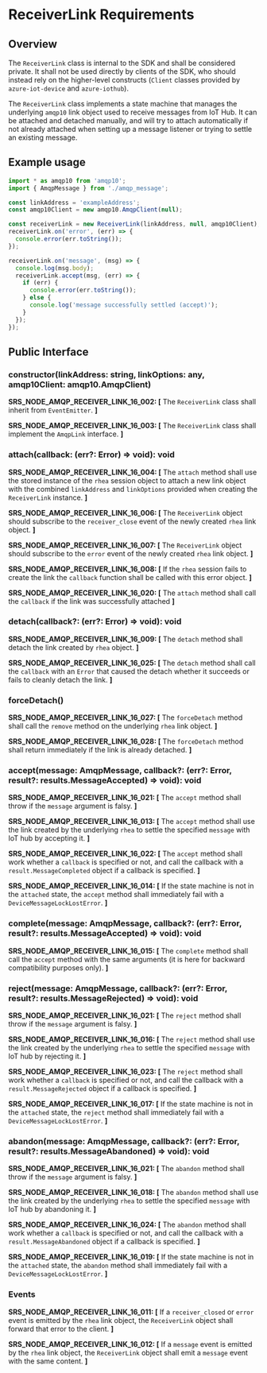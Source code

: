# ReceiverLink Requirements

## Overview

The `ReceiverLink` class is internal to the SDK and shall be considered private. It shall not be used directly by clients of the SDK, who should instead rely on the higher-level constructs (`Client` classes provided by `azure-iot-device` and `azure-iothub`).

The `ReceiverLink` class implements a state machine that manages the underlying `amqp10` link object used to receive messages from IoT Hub. It can be attached and detached manually, and will try to attach automatically if not already attached when setting up a message listener or trying to settle an existing message.

## Example usage

```typescript
import * as amqp10 from 'amqp10';
import { AmqpMessage } from './amqp_message';

const linkAddress = 'exampleAddress';
const amqp10Client = new amqp10.AmqpClient(null);

const receiverLink = new ReceiverLink(linkAddress, null, amqp10Client);
receiverLink.on('error', (err) => {
  console.error(err.toString());
});

receiverLink.on('message', (msg) => {
  console.log(msg.body);
  receiverLink.accept(msg, (err) => {
    if (err) {
      console.error(err.toString());
    } else {
      console.log('message successfully settled (accept)');
    }
  });
});
```

## Public Interface

### constructor(linkAddress: string, linkOptions: any, amqp10Client: amqp10.AmqpClient)

**SRS_NODE_AMQP_RECEIVER_LINK_16_002: [** The `ReceiverLink` class shall inherit from `EventEmitter`. **]**

**SRS_NODE_AMQP_RECEIVER_LINK_16_003: [** The `ReceiverLink` class shall implement the `AmqpLink` interface. **]**

### attach(callback: (err?: Error) => void): void

**SRS_NODE_AMQP_RECEIVER_LINK_16_004: [** The `attach` method shall use the stored instance of the `rhea` session object to attach a new link object with the combined `linkAddress` and `linkOptions` provided when creating the `ReceiverLink` instance. **]**

**SRS_NODE_AMQP_RECEIVER_LINK_16_006: [** The `ReceiverLink` object should subscribe to the `receiver_close` event of the newly created `rhea` link object. **]**

**SRS_NODE_AMQP_RECEIVER_LINK_16_007: [** The `ReceiverLink` object should subscribe to the `error` event of the newly created `rhea` link object. **]**

**SRS_NODE_AMQP_RECEIVER_LINK_16_008: [** If the `rhea` session fails to create the link the `callback` function shall be called with this error object. **]**

**SRS_NODE_AMQP_RECEIVER_LINK_16_020: [** The `attach` method shall call the `callback` if the link was successfully attached **]**

### detach(callback?: (err?: Error) => void): void

**SRS_NODE_AMQP_RECEIVER_LINK_16_009: [** The `detach` method shall detach the link created by `rhea` object. **]**

**SRS_NODE_AMQP_RECEIVER_LINK_16_025: [** The `detach` method shall call the `callback` with an `Error` that caused the detach whether it succeeds or fails to cleanly detach the link. **]**

### forceDetach()

**SRS_NODE_AMQP_RECEIVER_LINK_16_027: [** The `forceDetach` method shall call the `remove` method on the underlying `rhea` link object. **]**

**SRS_NODE_AMQP_RECEIVER_LINK_16_028: [** The `forceDetach` method shall return immediately if the link is already detached. **]**

### accept(message: AmqpMessage, callback?: (err?: Error, result?: results.MessageAccepted) => void): void

**SRS_NODE_AMQP_RECEIVER_LINK_16_021: [** The `accept` method shall throw if the `message` argument is falsy. **]**

**SRS_NODE_AMQP_RECEIVER_LINK_16_013: [** The `accept` method shall use the link created by the underlying `rhea` to settle the specified `message` with IoT hub by accepting it. **]**

**SRS_NODE_AMQP_RECEIVER_LINK_16_022: [** The `accept` method shall work whether a `callback` is specified or not, and call the callback with a `result.MessageCompleted` object if a callback is specified. **]**

**SRS_NODE_AMQP_RECEIVER_LINK_16_014: [** If the state machine is not in the `attached` state, the `accept` method shall immediately fail with a `DeviceMessageLockLostError`. **]**

### complete(message: AmqpMessage, callback?: (err?: Error, result?: results.MessageAccepted) => void): void

**SRS_NODE_AMQP_RECEIVER_LINK_16_015: [** The `complete` method shall call the `accept` method with the same arguments (it is here for backward compatibility purposes only). **]**

### reject(message: AmqpMessage, callback?: (err?: Error, result?: results.MessageRejected) => void): void

**SRS_NODE_AMQP_RECEIVER_LINK_16_021: [** The `reject` method shall throw if the `message` argument is falsy. **]**

**SRS_NODE_AMQP_RECEIVER_LINK_16_016: [** The `reject` method shall use the link created by the underlying `rhea` to settle the specified `message` with IoT hub by rejecting it. **]**

**SRS_NODE_AMQP_RECEIVER_LINK_16_023: [** The `reject` method shall work whether a `callback` is specified or not, and call the callback with a `result.MessageRejected` object if a callback is specified. **]**

**SRS_NODE_AMQP_RECEIVER_LINK_16_017: [** If the state machine is not in the `attached` state, the `reject` method shall immediately fail with a `DeviceMessageLockLostError`. **]**

### abandon(message: AmqpMessage, callback?: (err?: Error, result?: results.MessageAbandoned) => void): void

**SRS_NODE_AMQP_RECEIVER_LINK_16_021: [** The `abandon` method shall throw if the `message` argument is falsy. **]**

**SRS_NODE_AMQP_RECEIVER_LINK_16_018: [** The `abandon` method shall use the link created by the underlying `rhea` to settle the specified `message` with IoT hub by abandoning it. **]**

**SRS_NODE_AMQP_RECEIVER_LINK_16_024: [** The `abandon` method shall work whether a `callback` is specified or not, and call the callback with a `result.MessageAbandoned` object if a callback is specified. **]**

**SRS_NODE_AMQP_RECEIVER_LINK_16_019: [** If the state machine is not in the `attached` state, the `abandon` method shall immediately fail with a `DeviceMessageLockLostError`. **]**

### Events

**SRS_NODE_AMQP_RECEIVER_LINK_16_011: [** If a `receiver_closed` or `error` event is emitted by the `rhea` link object, the `ReceiverLink` object shall forward that error to the client. **]**

**SRS_NODE_AMQP_RECEIVER_LINK_16_012: [** If a `message` event is emitted by the `rhea` link object, the `ReceiverLink` object shall emit a `message` event with the same content. **]**

